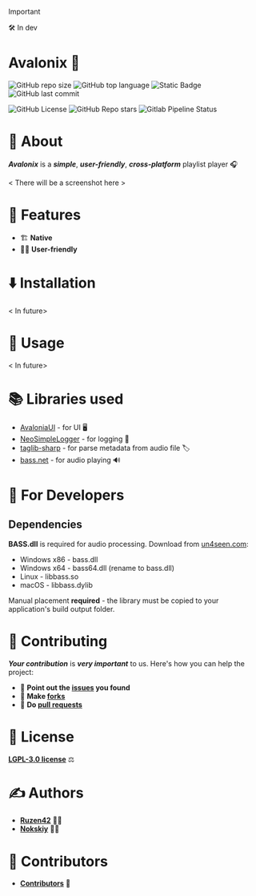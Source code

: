 > [!IMPORTANT]
> 🛠️ In dev

# **Avalonix** 🎵

![GitHub repo size](https://img.shields.io/github/repo-size/Nokskiy/Avalonix?style=for-the-badge&logo=github)
![GitHub top language](https://img.shields.io/github/languages/top/Nokskiy/Avalonix?style=for-the-badge)
![Static Badge](https://img.shields.io/badge/Cross_platform-blue?style=for-the-badge)
![GitHub last commit](https://img.shields.io/github/last-commit/Nokskiy/Avalonix?style=for-the-badge&logo=github)

![GitHub License](https://img.shields.io/github/license/Nokskiy/Avalonix?style=for-the-badge)
![GitHub Repo stars](https://img.shields.io/github/stars/Nokskiy/Avalonix?style=for-the-badge&color=yellow)
![Gitlab Pipeline Status](https://img.shields.io/gitlab/pipeline-status/Nokskiy%2FAvalonix?branch=main&style=for-the-badge)
# 📌 **About**

***Avalonix*** is a ***simple***, ***user-friendly***, ***cross-platform*** playlist player 🎧

< There will be a screenshot here >

# 🌟 **Features**
- 🏗️ **Native**
- 👨‍💻 **User-friendly**

# ⬇️ **Installation**
< In future>

# 🚀 **Usage**
< In future>

# 📚 **Libraries used**
- [AvaloniaUI](https://github.com/AvaloniaUI/Avalonia) - for UI 🖥️
- [NeoSimpleLogger](https://github.com/ruzen42/simple-logger) - for logging 📝
- [taglib-sharp](https://github.com/mono/taglib-sharp) - for parse metadata from audio file 🏷️
- [bass.net](https://www.radio42.com/bass/) - for audio playing 🔊

# 🔧 For Developers

## Dependencies

**BASS.dll** is required for audio processing. Download from [un4seen.com](https://www.un4seen.com/):

- Windows x86 - bass.dll
- Windows x64 - bass64.dll (rename to bass.dll)
- Linux - libbass.so  
- macOS - libbass.dylib

Manual placement **required** - the library must be copied to your application's build output folder.

# 🤝 **Contributing**
***Your contribution*** is ***very important*** to us. Here's how you can help the project:
- 🐛 **Point out the [issues](https://github.com/Nokskiy/Avalonix/issues) you found**
- 🍴 **Make [forks](https://github.com/Nokskiy/Avalonix/forks)**
- 🔀 **Do [pull requests](https://github.com/Nokskiy/Avalonix/pulls)**

# 📄 **License**
[**LGPL-3.0 license**](LICENSE) ⚖️

# ✍️ **Authors**
- [**Ruzen42**](https://github.com/ruzen42) 👨‍💻
- [**Nokskiy**](https://github.com/Nokskiy) 👨‍💻

# 👥 **Contributors**
- [**Contributors**](https://github.com/Nokskiy/Avalonix/graphs/contributors) 🌟

